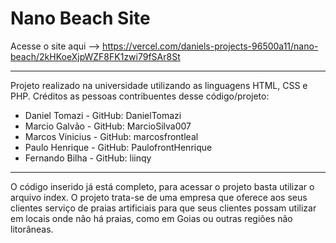 # Nano Beach Site
Acesse o site aqui --> https://vercel.com/daniels-projects-96500a11/nano-beach/2kHKoeXjpWZF8FK1zwi79fSAr8St
****
Projeto realizado na universidade utilizando as linguagens HTML, CSS e PHP. 
Créditos as pessoas contribuentes desse código/projeto:
- Daniel Tomazi - GitHub: DanielTomazi
- Marcio Galvão - GitHub: MarcioSilva007
- Marcos Vinicius - GitHub: marcosfrontleal
- Paulo Henrique - GitHub: PaulofrontHenrique
- Fernando Bilha - GitHub: liinqy
*****
O código inserido já está completo, para acessar o projeto basta utilizar o arquivo index. O projeto trata-se de uma empresa que oferece aos seus clientes serviço de praias artificiais para que seus clientes possam utilizar em locais onde não há praias, como em Goias ou outras regiões não litorâneas.
